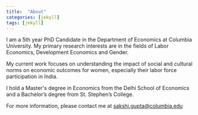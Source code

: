 ```yaml
---
title:  "About"
categories: [jekyll]
tags: [jekyll]
---
```

I am a 5th year PhD Candidate in the Department of Economics at Columbia University. My primary research interests are in the fields of Labor Economics, Development Economics and Gender.

My current work focuses on understanding the impact of social and cultural norms on economic outcomes for women, especially their labor force participation in India.

I hold a Master's degree in Economics from the Delhi School of Economics and a Bachelor’s degree from St. Stephen’s College.  

For more information, please contact me at <a href="mailto:sakshi.gupta@columbia.edu">sakshi.gupta@columbia.edu</a>
